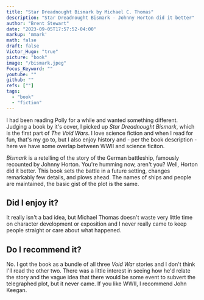 ```yaml
---
title: "Star Dreadnought Bismark by Michael C. Thomas"
description: "Star Dreadnought Bismark - Johnny Horton did it better"
author: "Brent Stewart"
date: "2023-09-05T17:57:52-04:00"
markup: 'mmark'
math: false
draft: false
Victor_Hugo: "true"
picture: "book"
image: "/bismark.jpeg"
Focus_Keyword: ""
youtube: ""
github: ""
refs: [""]
tags:
  - "book"
  - "fiction"
---
```


I had been reading Polly for a while and wanted something different.  Judging a book by it's cover, I picked up _Star Dreadnought Bismark_, which is the first part of _The Void Wars_.  I love science fiction and when I read for fun, that's my go to, but I also enjoy history and - per the book description - here we have some overlap between WWII and science ficiton.

_Bismark_ is a retelling of the story of the German battleship, famously recounted by Johnny Horton.  You're humming now, aren't you?  Well, Horton did it better.  This book sets the battle in a future setting, changes remarkably few details, and plows ahead.  The names of ships and people are maintained, the basic gist of the plot is the same.

## Did I enjoy it?
It really isn't a bad idea, but Michael Thomas doesn't waste very little time on character development or exposition and I never really came to keep people straight or care about what happened.

## Do I recommend it?
No.  I got the book as a bundle of all three _Void War_ stories and I don't think I'll read the other two.  There was a little interest in seeing how he'd relate the story and the vague idea that there would be some event to subvert the telegraphed plot, but it never came.  If you like WWII, I recommend John Keegan.